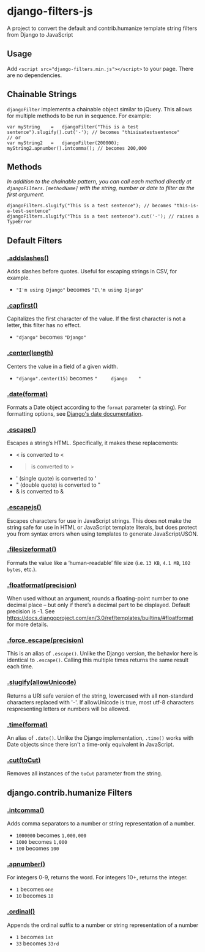 # django-filters-js

A project to convert the default and contrib.humanize template string filters from Django to JavaScript

## Usage

Add `<script src="django-filters.min.js"></script>` to your page. There are no dependencies.

## Chainable Strings

`djangoFilter` implements a chainable object similar to jQuery. This allows for multiple methods to be run in sequence. For example:

    var myString    =   djangoFilter("This is a test sentence").slugify().cut('-'); // becomes "thisisatestsentence"
    // or
    var myString2   =   djangoFilter(200000);
    myString2.apnumber().intcomma(); // becomes 200,000

## Methods

_In addition to the chainable pattern, you can call each method directly at `djangoFilters.[methodName]` with the string, number or date to filter as the first argument._

    djangoFilters.slugify("This is a test sentence"); // becomes "this-is-a-test-sentence"
    djangoFilters.slugify("This is a test sentence").cut('-'); // raises a TypeError

## Default Filters

<a id="addslashes"></a>

### [.addslashes()](#addslashes)

Adds slashes before quotes. Useful for escaping strings in CSV, for example.

- `"I'm using Django"` becomes `"I\'m using Django"`

<a id="capfirst"></a>

### [.capfirst()](#capfirst)

Capitalizes the first character of the value. If the first character is not a letter, this filter has no effect.

- `"django"` becomes `"Django"`

<a id="center"></a>

### [.center(length)](#center)

Centers the value in a field of a given width.

- `"django".center(15)` becomes `"     django    "`

<a id="date"></a>

### [.date(format)](#date)

Formats a Date object according to the `format` parameter (a string). For formatting options, see [Django's date documentation](https://docs.djangoproject.com/en/latest/ref/templates/builtins/#date).

<a id="escape"></a>

### [.escape()](#escape)

Escapes a string’s HTML. Specifically, it makes these replacements:

- < is converted to &lt;
- > is converted to &gt;
- ' (single quote) is converted to &#x27;
- " (double quote) is converted to &quot;
- & is converted to &amp;

<a id="escapejs"></a>

### [.escapejs()](#escapejs)

Escapes characters for use in JavaScript strings. This does not make the string safe for use in HTML or JavaScript template literals, but does protect you from syntax errors when using templates to generate JavaScript/JSON.

<a id="filesizeformat"></a>

### [.filesizeformat()](#filesizeformat)

Formats the value like a ‘human-readable’ file size (i.e. `13 KB`, `4.1 MB`, `102 bytes`, etc.).

<a id="floatformat"></a>

### [.floatformat(precision)](#floatformat)

When used without an argument, rounds a floating-point number to one decimal place – but only if there’s a decimal part to be displayed. Default precision is -1. See https://docs.djangoproject.com/en/3.0/ref/templates/builtins/#floatformat for more details.

<a id="force_escape"></a>

### [.force_escape(precision)](#force_escape)

This is an alias of `.escape()`. Unlike the Django version, the behavior here is identical to `.escape()`. Calling this multiple times returns the same result each time.

<a id="slugify"></a>

### [.slugify(allowUnicode)](#slugify)

Returns a URI safe version of the string, lowercased with all non-standard characters replaced with '-'. If allowUnicode is true, most utf-8 characters respresenting letters or numbers will be allowed.

<a id="time"></a>

### [.time(format)](#time)

An alias of `.date()`. Unlike the Django implementation, `.time()` works with Date objects since there isn't a time-only equivalent in JavaScript.

<a id="cut"></a>

### [.cut(toCut)](#cut)

Removes all instances of the `toCut` parameter from the string.

## django.contrib.humanize Filters

<a id="intcomma"></a>

### [.intcomma()](#intcomma)

Adds comma separators to a number or string representation of a number.

- `1000000` becomes `1,000,000`
- `1000` becomes `1,000`
- `100` becomes `100`

<a id="apnumber"></a>

### [.apnumber()](#apnumber)

For integers 0-9, returns the word. For integers 10+, returns the integer.

- `1` becomes `one`
- `10` becomes `10`

<a id="ordinal"></a>

### [.ordinal()](#ordinal)

Appends the ordinal suffix to a number or string representation of a number

- `1` becomes `1st`
- `33` becomes `33rd`
